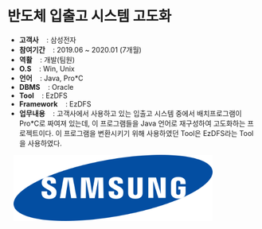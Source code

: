 # 반도체 입출고 시스템 고도화

- <b>고객사</b></span>&nbsp;&nbsp;&nbsp;&nbsp;: 삼성전자
- <b>참여기간</b>&nbsp;&nbsp;&nbsp;&nbsp;: 2019.06 ~ 2020.01 (7개월)
- <b>역활</b>&nbsp;&nbsp;&nbsp;&nbsp;: 개발(팀원)
- <b>O.S</b>&nbsp;&nbsp;&nbsp;&nbsp;: Win, Unix
- <b>언어</b>&nbsp;&nbsp;&nbsp;&nbsp;: Java, Pro*C
- <b>DBMS</b>&nbsp;&nbsp;&nbsp;&nbsp;: Oracle
- <b>Tool</b>&nbsp;&nbsp;&nbsp;&nbsp;: EzDFS
- <b>Framework</b>&nbsp;&nbsp;&nbsp;&nbsp;: EzDFS
- <b>업무내용</b>&nbsp;&nbsp;&nbsp;&nbsp;: 고객사에서 사용하고 있는 입출고 시스템 중에서 배치프로그램이 Pro*C로 짜여져 있는데, 이 프로그램들을 Java 언어로 재구성하여 고도화하는 프로젝트이다. 이 프로그램을 변환시키기 위해 사용하였던 Tool은 EzDFS라는 Tool을 사용하였다.  

&nbsp;&nbsp;&nbsp;<img src="projects/samsung.png" width="400">
